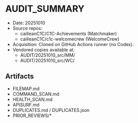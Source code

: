# AUDIT_SUMMARY

- Date: 20251010
- Source repos:
  - cailleanC1C/C1C-Achievements (Matchmaker)
  - cailleanC1C/c1c-welcomecrew (WelcomeCrew)
- Acquisition: Cloned on GitHub Actions runner (no Codex).
- Vendored copies available at:
  - AUDIT/20251010_src/MM/
  - AUDIT/20251010_src/WC/

## Artifacts
- FILEMAP.md
- COMMAND_SCAN.md
- HEALTH_SCAN.md
- APISURF.md
- DUPLICATES.md / DUPLICATES.json
- PRIOR_REVIEWS/*
